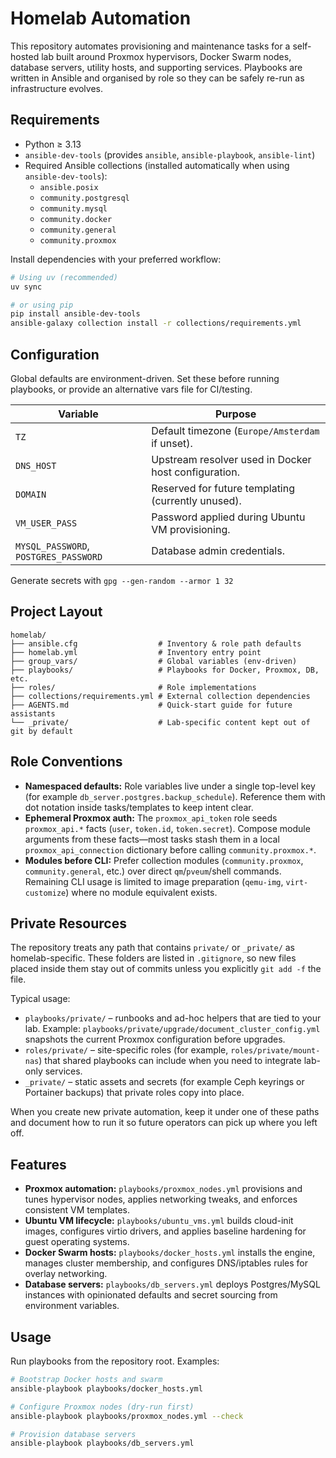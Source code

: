 # Homelab Automation

This repository automates provisioning and maintenance tasks for a self-hosted lab built around Proxmox hypervisors, Docker Swarm nodes, database servers, utility hosts, and supporting services. Playbooks are written in Ansible and organised by role so they can be safely re-run as infrastructure evolves.

## Requirements

- Python ≥ 3.13
- `ansible-dev-tools` (provides `ansible`, `ansible-playbook`, `ansible-lint`)
- Required Ansible collections (installed automatically when using `ansible-dev-tools`):
  - `ansible.posix`
  - `community.postgresql`
  - `community.mysql`
  - `community.docker`
  - `community.general`
  - `community.proxmox`

Install dependencies with your preferred workflow:

```bash
# Using uv (recommended)
uv sync

# or using pip
pip install ansible-dev-tools
ansible-galaxy collection install -r collections/requirements.yml
```

## Configuration

Global defaults are environment-driven. Set these before running playbooks, or provide an alternative vars file for CI/testing.

| Variable | Purpose |
| --- | --- |
| `TZ` | Default timezone (`Europe/Amsterdam` if unset). |
| `DNS_HOST` | Upstream resolver used in Docker host configuration. |
| `DOMAIN` | Reserved for future templating (currently unused). |
| `VM_USER_PASS` | Password applied during Ubuntu VM provisioning. |
| `MYSQL_PASSWORD`, `POSTGRES_PASSWORD` | Database admin credentials. |

Generate secrets with `gpg --gen-random --armor 1 32`

## Project Layout

```
homelab/
├── ansible.cfg                  # Inventory & role path defaults
├── homelab.yml                  # Inventory entry point
├── group_vars/                  # Global variables (env-driven)
├── playbooks/                   # Playbooks for Docker, Proxmox, DB, etc.
├── roles/                       # Role implementations
├── collections/requirements.yml # External collection dependencies
├── AGENTS.md                    # Quick-start guide for future assistants
└── _private/                    # Lab-specific content kept out of git by default
```

## Role Conventions

- **Namespaced defaults:** Role variables live under a single top-level key (for example `db_server.postgres.backup_schedule`). Reference them with dot notation inside tasks/templates to keep intent clear.
- **Ephemeral Proxmox auth:** The `proxmox_api_token` role seeds `proxmox_api.*` facts (`user`, `token.id`, `token.secret`). Compose module arguments from these facts—most tasks stash them in a local `proxmox_api_connection` dictionary before calling `community.proxmox.*`.
- **Modules before CLI:** Prefer collection modules (`community.proxmox`, `community.general`, etc.) over direct `qm`/`pveum`/shell commands. Remaining CLI usage is limited to image preparation (`qemu-img`, `virt-customize`) where no module equivalent exists.

## Private Resources

The repository treats any path that contains `private/` or `_private/` as
homelab-specific. These folders are listed in `.gitignore`, so new files placed
inside them stay out of commits unless you explicitly `git add -f` the file.

Typical usage:

- `playbooks/private/` – runbooks and ad-hoc helpers that are tied to your lab. Example: `playbooks/private/upgrade/document_cluster_config.yml` snapshots the current Proxmox configuration before upgrades.
- `roles/private/` – site-specific roles (for example, `roles/private/mount-nas`) that shared playbooks can include when you need to integrate lab-only services.
- `_private/` – static assets and secrets (for example Ceph keyrings or Portainer backups) that private roles copy into place.

When you create new private automation, keep it under one of these paths and document how to run it so future operators can pick up where you left off.

## Features

- **Proxmox automation:** `playbooks/proxmox_nodes.yml` provisions and tunes hypervisor nodes, applies networking tweaks, and enforces consistent VM templates.
- **Ubuntu VM lifecycle:** `playbooks/ubuntu_vms.yml` builds cloud-init images, configures virtio drivers, and applies baseline hardening for guest operating systems.
- **Docker Swarm hosts:** `playbooks/docker_hosts.yml` installs the engine, manages cluster membership, and configures DNS/iptables rules for overlay networking.
- **Database servers:** `playbooks/db_servers.yml` deploys Postgres/MySQL instances with opinionated defaults and secret sourcing from environment variables.

## Usage

Run playbooks from the repository root. Examples:

```bash
# Bootstrap Docker hosts and swarm
ansible-playbook playbooks/docker_hosts.yml

# Configure Proxmox nodes (dry-run first)
ansible-playbook playbooks/proxmox_nodes.yml --check

# Provision database servers
ansible-playbook playbooks/db_servers.yml
```

